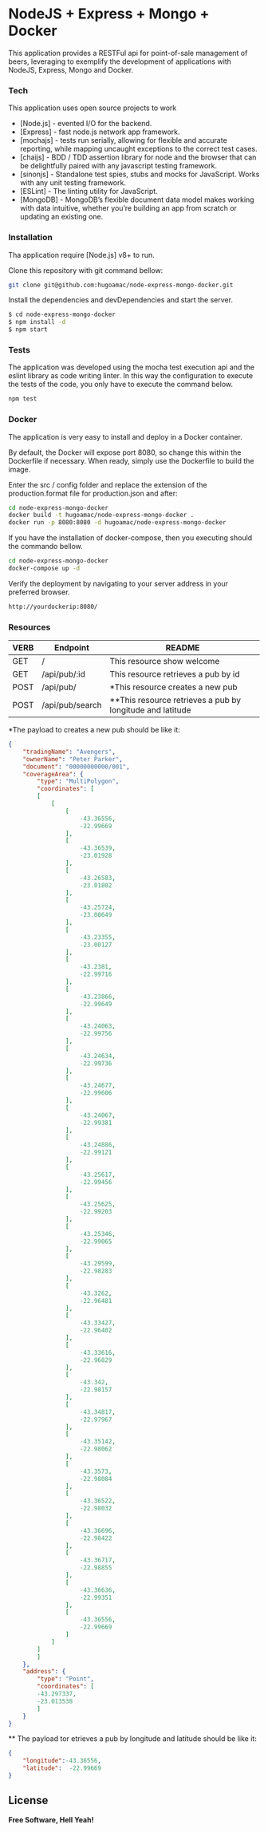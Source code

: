 # NodeJS + Express + Mongo + Docker

This application provides a RESTFul api for point-of-sale management of beers, leveraging to exemplify the development of applications with NodeJS, Express, Mongo and Docker.

### Tech

This application uses open source projects to work

* [Node.js] - evented I/O for the backend.
* [Express] - fast node.js network app framework.
* [mochajs] - tests run serially, allowing for flexible and accurate reporting, while mapping uncaught exceptions to the correct test cases.
* [chaijs] -  BDD / TDD assertion library for node and the browser that can be delightfully paired with any javascript testing framework.
* [sinonjs] - Standalone test spies, stubs and mocks for JavaScript. 
Works with any unit testing framework.
* [ESLint] - The linting utility for JavaScript.
* [MongoDB] -  MongoDB’s flexible document data model makes working with data intuitive, whether you’re building an app from scratch or updating an existing one.

### Installation

Tha application require [Node.js] v8+ to run.


Clone this repository with git command bellow:

```sh
git clone git@github.com:hugoamac/node-express-mongo-docker.git
```

Install the dependencies and devDependencies and start the server.

```sh
$ cd node-express-mongo-docker
$ npm install -d
$ npm start
```

### Tests


The application was developed using the mocha test execution api and the eslint library as code writing linter. In this way the configuration to execute the tests of the code, you only have to execute the command below.

```sh
npm test
```


### Docker

The application is very easy to install and deploy in a Docker container.

By default, the Docker will expose port 8080, so change this within the Dockerfile if necessary. When ready, simply use the Dockerfile to build the image.

Enter the src / config folder and replace the extension of the production.format file for production.json and after:

```sh
cd node-express-mongo-docker
docker build -t hugoamac/node-express-mongo-docker .
docker run -p 8080:8080 -d hugoamac/node-express-mongo-docker
```

If you have the installation of docker-compose, then you executing should the commando bellow.

```sh
cd node-express-mongo-docker
docker-compose up -d
```

Verify the deployment by navigating to your server address in your preferred browser.

```sh
http://yourdockerip:8080/
```

### Resources

| VERB | Endpoint | README |
| ------ | ------ | ------ |
| GET | / | This resource show welcome |
| GET | /api/pub/:id | This resource retrieves a pub by id |
| POST | /api/pub/ | *This resource creates a new pub |
| POST | /api/pub/search | **This resource retrieves a pub by longitude and latitude  |


*The payload to creates a new pub should be like it:

```json
{
    "tradingName": "Avengers",
    "ownerName": "Peter Parker",
    "document": "00000000000/001",
    "coverageArea": {
        "type": "MultiPolygon",
        "coordinates": [
        [
            [
                [
                    -43.36556,
                    -22.99669
                ],
                [
                    -43.36539,
                    -23.01928
                ],
                [
                    -43.26583,
                    -23.01802
                ],
                [
                    -43.25724,
                    -23.00649
                ],
                [
                    -43.23355,
                    -23.00127
                ],
                [
                    -43.2381,
                    -22.99716
                ],
                [
                    -43.23866,
                    -22.99649
                ],
                [
                    -43.24063,
                    -22.99756
                ],
                [
                    -43.24634,
                    -22.99736
                ],
                [
                    -43.24677,
                    -22.99606
                ],
                [
                    -43.24067,
                    -22.99381
                ],
                [
                    -43.24886,
                    -22.99121
                ],
                [
                    -43.25617,
                    -22.99456
                ],
                [
                    -43.25625,
                    -22.99203
                ],
                [
                    -43.25346,
                    -22.99065
                ],
                [
                    -43.29599,
                    -22.98283
                ],
                [
                    -43.3262,
                    -22.96481
                ],
                [
                    -43.33427,
                    -22.96402
                ],
                [
                    -43.33616,
                    -22.96829
                ],
                [
                    -43.342,
                    -22.98157
                ],
                [
                    -43.34817,
                    -22.97967
                ],
                [
                    -43.35142,
                    -22.98062
                ],
                [
                    -43.3573,
                    -22.98084
                ],
                [
                    -43.36522,
                    -22.98032
                ],
                [
                    -43.36696,
                    -22.98422
                ],
                [
                    -43.36717,
                    -22.98855
                ],
                [
                    -43.36636,
                    -22.99351
                ],
                [
                    -43.36556,
                    -22.99669
                ]
            ]
        ]
        ]
    },
    "address": {
        "type": "Point",
        "coordinates": [
        -43.297337,
        -23.013538
        ]
    }
}
```

** The payload tor etrieves a pub by longitude and latitude should be like it:

```json
{
	"longitude":-43.36556,
	"latitude":  -22.99669
}
```


License
----

**Free Software, Hell Yeah!**